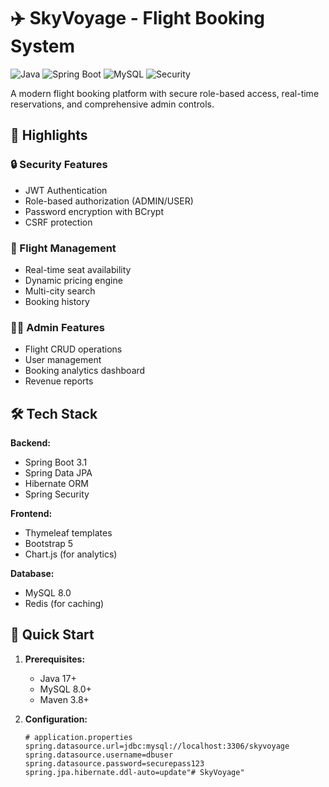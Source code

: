 # ✈️ SkyVoyage - Flight Booking System

![Java](https://img.shields.io/badge/Java-17%2B-orange)
![Spring Boot](https://img.shields.io/badge/Spring_Boot-3.1.5-brightgreen)
![MySQL](https://img.shields.io/badge/MySQL-8.0-blue)
![Security](https://img.shields.io/badge/Security-BCrypt-green)

A modern flight booking platform with secure role-based access, real-time reservations, and comprehensive admin controls.

## 🌟 Highlights

### 🔒 Security Features
- JWT Authentication
- Role-based authorization (ADMIN/USER)
- Password encryption with BCrypt
- CSRF protection

### 🛫 Flight Management
- Real-time seat availability
- Dynamic pricing engine
- Multi-city search
- Booking history

### 👨‍💻 Admin Features
- Flight CRUD operations
- User management
- Booking analytics dashboard
- Revenue reports

## 🛠 Tech Stack

**Backend:**
- Spring Boot 3.1
- Spring Data JPA
- Hibernate ORM
- Spring Security

**Frontend:**
- Thymeleaf templates
- Bootstrap 5
- Chart.js (for analytics)

**Database:**
- MySQL 8.0
- Redis (for caching)

## 🚀 Quick Start

1. **Prerequisites:**
   - Java 17+
   - MySQL 8.0+
   - Maven 3.8+

2. **Configuration:**
   ```properties
   # application.properties
   spring.datasource.url=jdbc:mysql://localhost:3306/skyvoyage
   spring.datasource.username=dbuser
   spring.datasource.password=securepass123
   spring.jpa.hibernate.ddl-auto=update"# SkyVoyage" 
